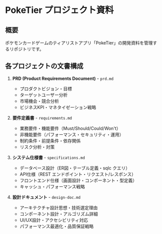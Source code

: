 # PokeTier プロジェクト資料

## 概要
ポケモンカードゲームのティアリストアプリ「PokeTier」の開発資料を管理するリポジトリです。

## 各プロジェクトの文書構成
1. **PRD (Product Requirements Document)** - `prd.md`
   - プロダクトビジョン・目標
   - ターゲットユーザー分析
   - 市場機会・競合分析
   - ビジネスKPI・マネタイゼーション戦略

2. **要件定義書** - `requirements.md`
   - 業務要件・機能要件（Must/Should/Could/Won't）
   - 非機能要件（パフォーマンス・セキュリティ・運用）
   - 制約条件・前提条件・依存関係
   - リスク分析・対策

3. **システム仕様書** - `specifications.md`
   - データベース設計（ER図・テーブル定義・sqlc クエリ）
   - API仕様（REST エンドポイント・リクエスト/レスポンス）
   - フロントエンド仕様（画面設計・コンポーネント・型定義）
   - キャッシュ・パフォーマンス戦略

4. **設計ドキュメント** - `design-doc.md`
   - アーキテクチャ設計思想・技術選定理由
   - コンポーネント設計・アルゴリズム詳細
   - UI/UX設計・アクセシビリティ対応
   - パフォーマンス最適化・品質保証戦略
